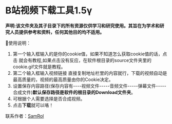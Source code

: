 # B站视频下载工具1.5γ

**声明:该文件夹及其子目录下的所有资源仅供学习和研究使用。其旨在为学术和研究人员提供参考和资料，任何其他目的均不适用。**

📃使用说明：

1. 第一个输入框输入的是你的cookie值，如果不知道怎么获取cookie值的话，点击 就会有教程,如果点击没有反应，在软件根目录的source文件夹里的cookie.gif文件就是教程。
2. 第二个输入框输入视频链接 直接复制地址栏里的内容就行，下载的视频自动是最高质量的，视频的最高质量由你的Cookie决定。
3. 设置保存内容路径(保存内容有----视频文件-----音频文件-----弹幕文件-----合成文件)​**默认保存路径是软件的根目录的Download文件夹**​。
4. 可根据个人需要选择​是否合成视频​。
5. 点击**下载**就可以咯！

联系作者：[SamRol](https://space.bilibili.com/297554655?)

